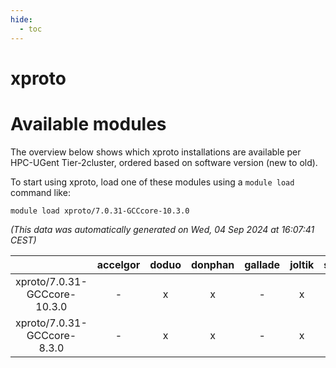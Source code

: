 ```yaml
---
hide:
  - toc
---
```


xproto
======

# Available modules


The overview below shows which xproto installations are available per HPC-UGent Tier-2cluster, ordered based on software version (new to old).

To start using xproto, load one of these modules using a `module load` command like:

```shell
module load xproto/7.0.31-GCCcore-10.3.0
```

*(This data was automatically generated on Wed, 04 Sep 2024 at 16:07:41 CEST)*  

| |accelgor|doduo|donphan|gallade|joltik|shinx|skitty|
| :---: | :---: | :---: | :---: | :---: | :---: | :---: | :---: |
|xproto/7.0.31-GCCcore-10.3.0|-|x|x|-|x|-|x|
|xproto/7.0.31-GCCcore-8.3.0|-|x|x|-|x|-|x|
